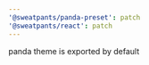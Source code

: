 ```yaml
---
'@sweatpants/panda-preset': patch
'@sweatpants/react': patch
---
```


panda theme is exported by default
